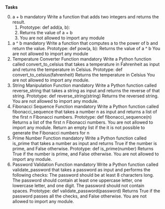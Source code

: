**Tasks**

0. a + b mandatory
Write a function that adds two integers and returns the result.
    1. Prototype: def add(a, b):
    2. Returns the value of a + b
    3. You are not allowed to import any module
1. a ^ b mandatory
Write a function that computes a to the power of b and return the value.
    Prototype: def pow(a, b):
    Returns the value of a ^ b
    You are not allowed to import any module
2. Temperature Converter Function mandatory
Write a Python function called convert_to_celsius that takes a temperature in Fahrenheit as input and returns the temperature in Celsius.
    Prototype: def convert_to_celsius(fahrenheit)
    Returns the temperature in Celsius
    You are not allowed to import any module.
3. String Manipulation Function mandatory
Write a Python function called reverse_string that takes a string as input and returns the reverse of that string.
    Prototype: def reverse_string(string)
    Returns the reversed string.
    You are not allowed to import any module.
4. Fibonacci Sequence Function mandatory
Write a Python function called fibonacci_sequence that takes a number n as input and returns a list of the first n Fibonacci numbers.
    Prototype: def fibonacci_sequence(n)
    Returns a list of the first n Fibonacci numbers.
    You are not allowed to import any module.
    Return an empty list if the it is not possible to generate the Fibonacci numbers for n
5. Prime Number Function mandatory
Write a Python function called is_prime that takes a number as input and returns True if the number is prime, and False otherwise.
    Prototype: def is_prime(number)
    Returns True if the number is prime, and False otherwise.
    You are not allowed to import any module.
6. Password Validation Function mandatory
Write a Python function called validate_password that takes a password as input and performs the following checks:
    The password should be at least 8 characters long.
    The password should contain at least one uppercase letter, one lowercase letter, and one digit.
    The password should not contain spaces.
    Prototype: def validate_password(password)
    Returns True if the password passes all the checks, and False otherwise.
    You are not allowed to import any module.
